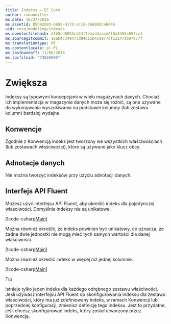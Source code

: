 ```yaml
---
title: Indeksy — EF Core
author: rowanmiller
ms.date: 10/27/2016
ms.assetid: 85b92003-b692-417d-ac1d-76d40dce664b
uid: core/modeling/indexes
ms.openlocfilehash: d1b5cd6853cd24f7e1aa3aace2f0a3455c657cc1
ms.sourcegitcommit: 18ab4c349473d94b15b4ca977df12147db07b77f
ms.translationtype: MT
ms.contentlocale: pl-PL
ms.lasthandoff: 11/06/2019
ms.locfileid: "73655695"
---
```

# <a name="indexes"></a>Zwiększa

Indeksy są typowymi koncepcjami w wielu magazynach danych. Chociaż ich implementacja w magazynie danych może się różnić, są one używane do wykonywania wyszukiwania na podstawie kolumny (lub zestawu kolumn) bardziej wydajne.

## <a name="conventions"></a>Konwencje

Zgodnie z Konwencją indeks jest tworzony we wszystkich właściwościach (lub zestawach właściwości), które są używane jako klucz obcy.

## <a name="data-annotations"></a>Adnotacje danych

Nie można tworzyć indeksów przy użyciu adnotacji danych.

## <a name="fluent-api"></a>Interfejs API Fluent

Możesz użyć interfejsu API Fluent, aby określić indeks dla pojedynczej właściwości. Domyślnie indeksy nie są unikatowe.

[!code-csharp[Main](../../../samples/core/Modeling/FluentAPI/Index.cs?name=Index&highlight=7,8)]

Można również określić, że indeks powinien być unikatowy, co oznacza, że żadne dwie jednostki nie mogą mieć tych samych wartości dla danej właściwości.

[!code-csharp[Main](../../../samples/core/Modeling/FluentAPI/IndexUnique.cs?name=ModelBuilder&highlight=3)]

Można również określić indeks w więcej niż jednej kolumnie.

[!code-csharp[Main](../../../samples/core/Modeling/FluentAPI/IndexComposite.cs?name=Composite&highlight=7,8)]

> [!TIP]  
> Istnieje tylko jeden indeks dla każdego odrębnego zestawu właściwości. Jeśli używasz interfejsu API Fluent do skonfigurowania indeksu dla zestawu właściwości, który ma już zdefiniowany indeks, w ramach Konwencji lub poprzedniej konfiguracji, zmienisz definicję tego indeksu. Jest to przydatne, jeśli chcesz skonfigurować indeks, który został utworzony przez Konwencję.
